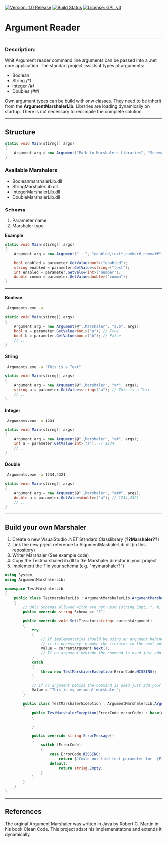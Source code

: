 [![Version: 1.0 Release](https://img.shields.io/badge/Version-1.0%20Release-green.svg)](https://github.com/Z3r0z0) [![Build Status](https://travis-ci.org/Z3r0z0/argumentreader.svg?branch=master)](https://travis-ci.org/Z3r0z0/argumentreader)
 [![License: GPL v3](https://img.shields.io/badge/License-GPL%20v3-blue.svg)](https://www.gnu.org/licenses/gpl-3.0)

# Argument Reader
---

### Description:

Whit Argument reader command line arguments can be passed into a .net core
application. The standart project assists 4 types of arguments:

* Boolean
* String *(\*)*
* integer *(\#)*
* Doubles *(\##)*

Own argument types can be build with onw classes. They need to be inherit from the 
**ArgumentMarshalerLib**. Libraries are loading dynamically on startup. There is not necessary to recompile the complete solution.

---

## Structure

``` csharp
static void Main(stirng[] args)
{
    Argument arg = new Argument("Path to Marshalers Libraries", "Schema", "Argument Array");
}
```

### Available Marshalers

* BooleanmarshalerLib.dll
* StringMarshalerLib.dll
* IntegerMarshalerLib.dll
* DoubleMarshalerLib.dll

### Schema

1. Parameter name
1. Marshaler type

**Example**

``` csharp
static void Main(stirng[] args)
{
    Argument arg = new Argument("...", "enabled,text*,number#,comma##", "...");

    bool enabled = parameter.GetValue<bool>("enabled");
    string enabled = parameter.GetValue<string>("text");
    int enabled = parameter.GetValue<int>("number");
    double comma = parameter.GetValue<double>("comma");
}
```

---

#### Boolean

``` bash
 Arguments.exe -a
```

``` csharp
static void Main(stirng[] args)
{
    Argument arg = new Argument(@".\Marshaler", "a,b", args);
    bool a = parameter.GetValue<bool>("a"); // True
    bool b = parameter.GetValue<bool>("b"); // False
    // ...
}
```

#### String

``` bash
 Arguments.exe -a "This is a Text"
```

``` csharp
static void Main(stirng[] args)
{
    Argument arg = new Argument(@".\Marshaler", "a*", args);
    string a = parameter.GetValue<string>("a"); // This is a Text
    // ...
}
```

#### Integer

``` bash
 Arguments.exe -a 1234
```

``` csharp
static void Main(stirng[] args)
{
    Argument arg = new Argument(@".\Marshaler", "a#", args);
    int a = parameter.GetValue<int>("a"); // 1234
    // ...
}
```

#### Double

``` bash
 Arguments.exe -a 1234,4321
```

``` csharp
static void Main(stirng[] args)
{
    Argument arg = new Argument(@".\Marshaler", "a##", args);
    double a = parameter.GetValue<double>("a"); // 1234,4321
    // ...
}
```

---

## Build your own Marshaler

1. Create o new VisualStudio .NET Standard Classlibrary (**??Marshaler??**)
2. Link the new prject reference to ArgumentMashalerLib.dll (in this repository)
3. Writer Marshaler (See example code)
4. Copy the TestmarshalerLib.dll to the Marshaler director in your project
5. Implement the *?* in your schema (e.g. "mymarshaler?")

``` csharp
using System;
using ArgumentMarshalerLib;

namespace TestMarshalerLib
{
    public class TestmarshalerLib : ArgumentMarshalerLib.ArgumentMarshaler
    {
        // Only Schemas allowed witch are not uesd (string.Empt, *, #, ## are already used from the standard marshalers)
        public override string Schema => "?";

        public override void Set(Iterator<string> currentArgument)
        {
            try
            {
                // If implementation should be using an argument behind the command (e.g. -a "??")
                // it is necessary to move the iterator to the next position.
                Value = currentArgument.Next();
                // If no argument behinde the command is used just add your value
            }
            catch
            {
                throw new TestMarshalerException(ErrorCode.MISSING);
            }

            // if no argument behind the command is used just add your value
            Value = "This is my personal marshaler";
        }

        public class TestMarshalerException : ArgumentMarshalerLib.ArgumentException
        {
            public TestMarshalerException(ErrorCode errorCode) : base(errorCode)
            {

            }

            public override string ErrorMessage()
            {
                switch (ErrorCode)
                {
                    case ErrorCode.MISSING:
                        return $"Could not find test parameter for -{ErrorArgumentId}";
                    default:
                        return string.Empty;
                }
            }
        }
    }
}
```

---

## References

The orginal Argument Marshaler was written in Java by Robert C. Martin in his book Clean Code. This project adapt his implemenatatons and extends it dynamically.

